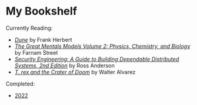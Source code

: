# My Bookshelf

Currently Reading:

* [*Dune*](https://en.wikipedia.org/wiki/Dune_(novel)) by Frank Herbert
* [*The Great Mentals Models Volume 2: Physics, Chemistry, and Biology*](https://fs.blog/books/mental-models-volume2/) by Farnam Street
* [*Security Engineering: A Guide to Building Dependable Distributed Systems, 2nd Edition*](https://www.cl.cam.ac.uk/~rja14/book.html) by Ross Anderson
* [*T. rex and the Crater of Doom*](https://press.princeton.edu/books/paperback/9780691169668/t-rex-and-the-crater-of-doom) by Walter Alvarez

Completed:

* [2022](2022_books_read.md)
